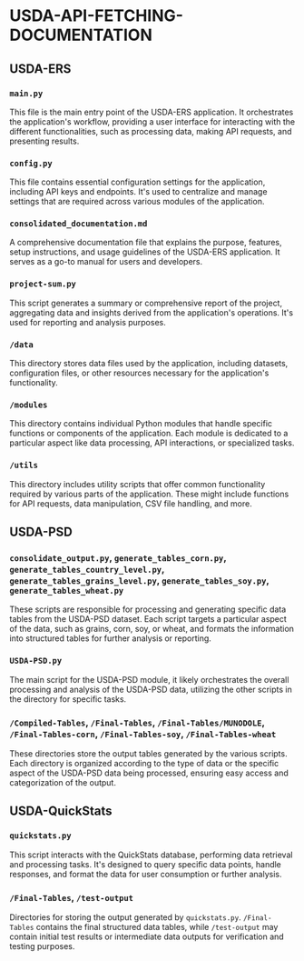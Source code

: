 # USDA-API-FETCHING-DOCUMENTATION

## USDA-ERS

### `main.py`
This file is the main entry point of the USDA-ERS application. It orchestrates the application's workflow, providing a user interface for interacting with the different functionalities, such as processing data, making API requests, and presenting results.

### `config.py`
This file contains essential configuration settings for the application, including API keys and endpoints. It's used to centralize and manage settings that are required across various modules of the application.

### `consolidated_documentation.md`
A comprehensive documentation file that explains the purpose, features, setup instructions, and usage guidelines of the USDA-ERS application. It serves as a go-to manual for users and developers.

### `project-sum.py`
This script generates a summary or comprehensive report of the project, aggregating data and insights derived from the application's operations. It's used for reporting and analysis purposes.

### `/data`
This directory stores data files used by the application, including datasets, configuration files, or other resources necessary for the application's functionality.

### `/modules`
This directory contains individual Python modules that handle specific functions or components of the application. Each module is dedicated to a particular aspect like data processing, API interactions, or specialized tasks.

### `/utils`
This directory includes utility scripts that offer common functionality required by various parts of the application. These might include functions for API requests, data manipulation, CSV file handling, and more.

## USDA-PSD

### `consolidate_output.py`, `generate_tables_corn.py`, `generate_tables_country_level.py`, `generate_tables_grains_level.py`, `generate_tables_soy.py`, `generate_tables_wheat.py`
These scripts are responsible for processing and generating specific data tables from the USDA-PSD dataset. Each script targets a particular aspect of the data, such as grains, corn, soy, or wheat, and formats the information into structured tables for further analysis or reporting.

### `USDA-PSD.py`
The main script for the USDA-PSD module, it likely orchestrates the overall processing and analysis of the USDA-PSD data, utilizing the other scripts in the directory for specific tasks.

### `/Compiled-Tables`, `/Final-Tables`, `/Final-Tables/MUNODOLE`, `/Final-Tables-corn`, `/Final-Tables-soy`, `/Final-Tables-wheat`
These directories store the output tables generated by the various scripts. Each directory is organized according to the type of data or the specific aspect of the USDA-PSD data being processed, ensuring easy access and categorization of the output.

## USDA-QuickStats

### `quickstats.py`
This script interacts with the QuickStats database, performing data retrieval and processing tasks. It's designed to query specific data points, handle responses, and format the data for user consumption or further analysis.

### `/Final-Tables`, `/test-output`
Directories for storing the output generated by `quickstats.py`. `/Final-Tables` contains the final structured data tables, while `/test-output` may contain initial test results or intermediate data outputs for verification and testing purposes.

